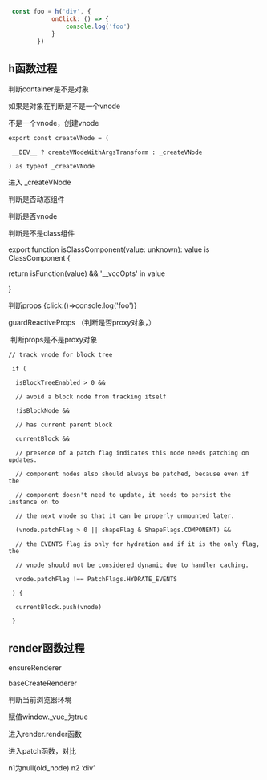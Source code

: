 ```javascript
 const foo = h('div', {
            onClick: () => {
                console.log('foo')
            }
        })
```



## h函数过程

判断container是不是对象

如果是对象在判断是不是一个vnode

不是一个vnode，创建vnode



```
export const createVNode = (

 __DEV__ ? createVNodeWithArgsTransform : _createVNode

) as typeof _createVNode
```



进入  _createVNode



判断是否动态组件

判断是否vnode

判断是不是class组件

  export function isClassComponent(value: unknown): value is ClassComponent {

  return isFunction(value) && '__vccOpts' in value

  }

判断props {click:()=>console.log('foo')}

  guardReactiveProps （判断是否proxy对象，）

​    判断props是不是proxy对象



```
// track vnode for block tree

 if (

  isBlockTreeEnabled > 0 &&

  // avoid a block node from tracking itself

  !isBlockNode &&

  // has current parent block

  currentBlock &&

  // presence of a patch flag indicates this node needs patching on updates.

  // component nodes also should always be patched, because even if the

  // component doesn't need to update, it needs to persist the instance on to

  // the next vnode so that it can be properly unmounted later.

  (vnode.patchFlag > 0 || shapeFlag & ShapeFlags.COMPONENT) &&

  // the EVENTS flag is only for hydration and if it is the only flag, the

  // vnode should not be considered dynamic due to handler caching.

  vnode.patchFlag !== PatchFlags.HYDRATE_EVENTS

 ) {

  currentBlock.push(vnode)

 }
```



## render函数过程

ensureRenderer

baseCreateRenderer

判断当前浏览器环境

赋值window._vue_为true

进入render.render函数

进入patch函数，对比

n1为null(old_node)  n2 ‘div’
